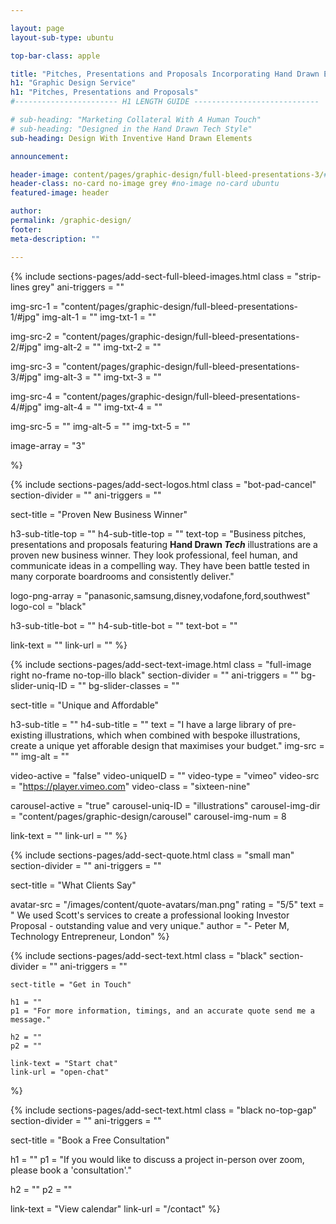 ```yaml
---

layout: page
layout-sub-type: ubuntu

top-bar-class: apple

title: "Pitches, Presentations and Proposals Incorporating Hand Drawn Elements"
h1: "Graphic Design Service"
h1: "Pitches, Presentations and Proposals"
#----------------------- H1 LENGTH GUIDE ----------------------------

# sub-heading: "Marketing Collateral With A Human Touch"
# sub-heading: "Designed in the Hand Drawn Tech Style"
sub-heading: Design With Inventive Hand Drawn Elements

announcement:

header-image: content/pages/graphic-design/full-bleed-presentations-3/#jpg
header-class: no-card no-image grey #no-image no-card ubuntu
featured-image: header

author:
permalink: /graphic-design/
footer:
meta-description: ""

---
```







<!-- SECTION FULL BLEED IMAGES -->
{% include sections-pages/add-sect-full-bleed-images.html
  class = "strip-lines grey"
  ani-triggers = ""

  img-src-1 = "content/pages/graphic-design/full-bleed-presentations-1/#jpg"
  img-alt-1 = ""
  img-txt-1 = ""

  img-src-2 = "content/pages/graphic-design/full-bleed-presentations-2/#jpg"
  img-alt-2 = ""
  img-txt-2 = ""

  img-src-3 = "content/pages/graphic-design/full-bleed-presentations-3/#jpg"
  img-alt-3 = ""
  img-txt-3 = ""

  img-src-4 = "content/pages/graphic-design/full-bleed-presentations-4/#jpg"
  img-alt-4 = ""
  img-txt-4 = ""

  img-src-5 = ""
  img-alt-5 = ""
  img-txt-5 = ""

  image-array = "3"

%}




<!-- SECTION LOGOS -->
{% include sections-pages/add-sect-logos.html
  class = "bot-pad-cancel"
  section-divider = ""
  ani-triggers = ""

  sect-title = "Proven New Business Winner"

  h3-sub-title-top = ""
  h4-sub-title-top = ""
  text-top = "Business pitches, presentations and proposals featuring <b>Hand Drawn <em>Tech</em></b> illustrations are a proven new business winner. They look professional, feel human, and communicate ideas in a compelling way. They have been battle tested in many corporate boardrooms and consistently deliver."

  logo-png-array = "panasonic,samsung,disney,vodafone,ford,southwest"
  logo-col = "black"

  h3-sub-title-bot = ""
  h4-sub-title-bot = ""
  text-bot = ""

  link-text = ""
  link-url = ""
%}





<!-- SECTION TEXT & IMAGE -->
{% include sections-pages/add-sect-text-image.html
  class = "full-image right no-frame no-top-illo black"
  section-divider = ""
  ani-triggers = ""
  bg-slider-uniq-ID = ""
  bg-slider-classes = ""

  sect-title = "Unique and Affordable"

  h3-sub-title = ""
  h4-sub-title = ""
  text = "I have a large library of pre-existing illustrations, which when combined with bespoke illustrations, create a unique yet afforable design that maximises your budget."
  img-src = ""
  img-alt = ""

  video-active = "false"
  video-uniqueID = ""
  video-type = "vimeo"
  video-src = "https://player.vimeo.com"
  video-class = "sixteen-nine"

  carousel-active = "true"
  carousel-uniq-ID = "illustrations"
  carousel-img-dir = "content/pages/graphic-design/carousel"
  carousel-img-num = 8

  link-text = ""
  link-url = ""
%}











<!-- SECTION QUOTE -->
{% include sections-pages/add-sect-quote.html
  class = "small man"
  section-divider = ""
  ani-triggers = ""

  sect-title = "What Clients Say"

  avatar-src = "/images/content/quote-avatars/man.png"
  rating = "5/5"
  text = " We used Scott's services to create a professional looking Investor Proposal - outstanding value and very unique."
  author = "- Peter M, Technology Entrepreneur, London"
%}







<!-- SECTION TEXT -->
{% include sections-pages/add-sect-text.html
	class = "black"
	section-divider = ""
	ani-triggers = ""

	sect-title = "Get in Touch"
	
	h1 = ""
	p1 = "For more information, timings, and an accurate quote send me a message."
	
	h2 = ""
	p2 = ""
	
	link-text = "Start chat"
	link-url = "open-chat"
%}



<!-- SECTION TEXT -->
{% include sections-pages/add-sect-text.html
  class = "black no-top-gap"
  section-divider = ""
  ani-triggers = ""

  sect-title = "Book a Free Consultation"
  
  h1 = ""
  p1 = "If you would like to discuss a project in-person over zoom, please book a 'consultation'."

  h2 = ""
  p2 = ""
  
  link-text = "View calendar"
  link-url = "/contact"
%}





